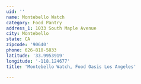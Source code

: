 ```yaml
---
uid: ''
name: Montebello Watch
category: Food Pantry
address_1: 1033 South Maple Avenue
city: Montebello
state: CA
zipcode: '90640'
phone: 626-810-5833
latitude: '33.9953919'
longitude: '-118.124677'
title: 'Montebello Watch, Food Oasis Los Angeles'

---
```

